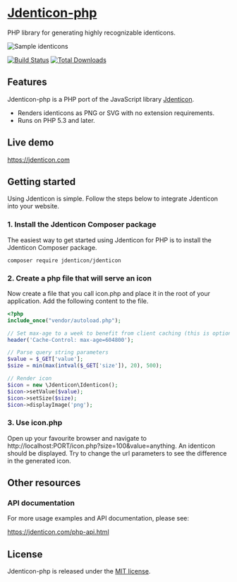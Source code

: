 # [Jdenticon-php](https://jdenticon.com)
PHP library for generating highly recognizable identicons.

![Sample identicons](https://jdenticon.com/hosted/github-samples.png)

[![Build Status](https://travis-ci.org/dmester/jdenticon-php.svg?branch=master)](https://travis-ci.org/dmester/jdenticon-php)
[![Total Downloads](https://poser.pugx.org/jdenticon/jdenticon/downloads)](https://packagist.org/packages/jdenticon/jdenticon)

## Features
Jdenticon-php is a PHP port of the JavaScript library [Jdenticon](https://github.com/dmester/jdenticon).

* Renders identicons as PNG or SVG with no extension requirements.
* Runs on PHP 5.3 and later.

## Live demo
https://jdenticon.com

## Getting started
Using Jdenticon is simple. Follow the steps below to integrate Jdenticon into your website.

### 1. Install the Jdenticon Composer package
The easiest way to get started using Jdenticon for PHP is to install the Jdenticon Composer package.

```
composer require jdenticon/jdenticon
```

### 2. Create a php file that will serve an icon
Now create a file that you call icon.php and place it in the root of your application. Add the following content to the file.

```PHP
<?php
include_once("vendor/autoload.php");

// Set max-age to a week to benefit from client caching (this is optional)
header('Cache-Control: max-age=604800');

// Parse query string parameters
$value = $_GET['value'];
$size = min(max(intval($_GET['size']), 20), 500);

// Render icon
$icon = new \Jdenticon\Identicon();
$icon->setValue($value);
$icon->setSize($size);
$icon->displayImage('png');
```

### 3. Use icon.php
Open up your favourite browser and navigate to http://localhost:PORT/icon.php?size=100&value=anything. 
An identicon should be displayed. Try to change the url parameters to see the difference in the generated icon.

## Other resources
### API documentation
For more usage examples and API documentation, please see:

https://jdenticon.com/php-api.html

## License
Jdenticon-php is released under the [MIT license](https://github.com/dmester/jdenticon-php/blob/master/LICENSE).
